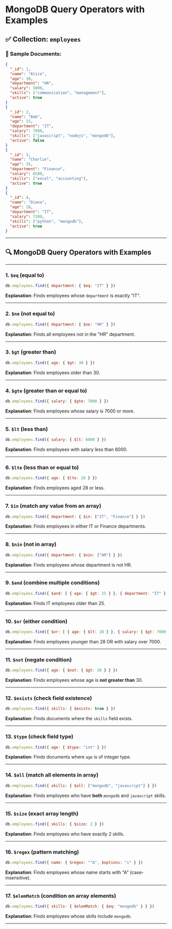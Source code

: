 
# MongoDB Query Operators with Examples

## ✅ Collection: `employees`

### 📄 Sample Documents:
```json
{
  "_id": 1,
  "name": "Alice",
  "age": 30,
  "department": "HR",
  "salary": 5000,
  "skills": ["communication", "management"],
  "active": true
}
{
  "_id": 2,
  "name": "Bob",
  "age": 25,
  "department": "IT",
  "salary": 7000,
  "skills": ["javascript", "nodejs", "mongodb"],
  "active": false
}
{
  "_id": 3,
  "name": "Charlie",
  "age": 35,
  "department": "Finance",
  "salary": 6500,
  "skills": ["excel", "accounting"],
  "active": true
}
{
  "_id": 4,
  "name": "Diana",
  "age": 28,
  "department": "IT",
  "salary": 7200,
  "skills": ["python", "mongodb"],
  "active": true
}
```

---

## 🔍 MongoDB Query Operators with Examples

---

### 1. `$eq` (equal to)
```js
db.employees.find({ department: { $eq: "IT" } })
```
**Explanation**: Finds employees whose `department` is exactly "IT".

---

### 2. `$ne` (not equal to)
```js
db.employees.find({ department: { $ne: "HR" } })
```
**Explanation**: Finds all employees not in the "HR" department.

---

### 3. `$gt` (greater than)
```js
db.employees.find({ age: { $gt: 30 } })
```
**Explanation**: Finds employees older than 30.

---

### 4. `$gte` (greater than or equal to)
```js
db.employees.find({ salary: { $gte: 7000 } })
```
**Explanation**: Finds employees whose salary is 7000 or more.

---

### 5. `$lt` (less than)
```js
db.employees.find({ salary: { $lt: 6000 } })
```
**Explanation**: Finds employees with salary less than 6000.

---

### 6. `$lte` (less than or equal to)
```js
db.employees.find({ age: { $lte: 28 } })
```
**Explanation**: Finds employees aged 28 or less.

---

### 7. `$in` (match any value from an array)
```js
db.employees.find({ department: { $in: ["IT", "Finance"] } })
```
**Explanation**: Finds employees in either IT or Finance departments.

---

### 8. `$nin` (not in array)
```js
db.employees.find({ department: { $nin: ["HR"] } })
```
**Explanation**: Finds employees whose department is not HR.

---

### 9. `$and` (combine multiple conditions)
```js
db.employees.find({ $and: [ { age: { $gt: 25 } }, { department: "IT" } ] })
```
**Explanation**: Finds IT employees older than 25.

---

### 10. `$or` (either condition)
```js
db.employees.find({ $or: [ { age: { $lt: 28 } }, { salary: { $gt: 7000 } } ] })
```
**Explanation**: Finds employees younger than 28 OR with salary over 7000.

---

### 11. `$not` (negate condition)
```js
db.employees.find({ age: { $not: { $gt: 30 } } })
```
**Explanation**: Finds employees whose age is **not greater than** 30.

---

### 12. `$exists` (check field existence)
```js
db.employees.find({ skills: { $exists: true } })
```
**Explanation**: Finds documents where the `skills` field exists.

---

### 13. `$type` (check field type)
```js
db.employees.find({ age: { $type: "int" } })
```
**Explanation**: Finds documents where `age` is of integer type.

---

### 14. `$all` (match all elements in array)
```js
db.employees.find({ skills: { $all: ["mongodb", "javascript"] } })
```
**Explanation**: Finds employees who have **both** `mongodb` and `javascript` skills.

---

### 15. `$size` (exact array length)
```js
db.employees.find({ skills: { $size: 2 } })
```
**Explanation**: Finds employees who have exactly 2 skills.

---

### 16. `$regex` (pattern matching)
```js
db.employees.find({ name: { $regex: "^A", $options: "i" } })
```
**Explanation**: Finds employees whose name starts with "A" (case-insensitive).

---

### 17. `$elemMatch` (condition on array elements)
```js
db.employees.find({ skills: { $elemMatch: { $eq: "mongodb" } } })
```
**Explanation**: Finds employees whose skills include `mongodb`.

---
